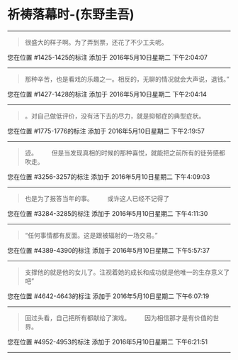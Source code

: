 # 祈祷落幕时-(东野圭吾)

---

> 很盛大的样子啊。为了弄到票，还花了不少工夫呢。

您在位置 #1425-1425的标注 添加于 2016年5月10日星期二 下午2:04:07

---

> 那种辛苦，也是看戏的乐趣之一。相反的，无聊的情况就会大声说，退钱。”

您在位置 #1427-1428的标注 添加于 2016年5月10日星期二 下午2:04:14

---

> 。对自己做低评价，没有活下去的尽力，就是抑郁症的典型症状。

您在位置 #1775-1776的标注 添加于 2016年5月10日星期二 下午2:19:57

---

> 迹。 　　但是当发现真相的时候的那种喜悦，就能把之前所有的徒劳感都吹走。

您在位置 #3256-3257的标注 添加于 2016年5月10日星期二 下午4:09:03

---

> 也是为了报答当年的事。 　　或许这人已经不记得了

您在位置 #3284-3285的标注 添加于 2016年5月10日星期二 下午4:11:30

---

> “任何事情都有反面。这是跟被辐射的一场交易。”

您在位置 #4389-4390的标注 添加于 2016年5月10日星期二 下午5:57:37

---

> 支撑他的就是他的女儿了。注视着她的成长和成功就是他唯一的生存意义了吧”

您在位置 #4642-4643的标注 添加于 2016年5月10日星期二 下午6:07:19

---

> 回过头看，自己把所有都献给了演戏。 　　因为相信那才是有价值的世界。

您在位置 #4952-4953的标注 添加于 2016年5月10日星期二 下午6:21:51

---

